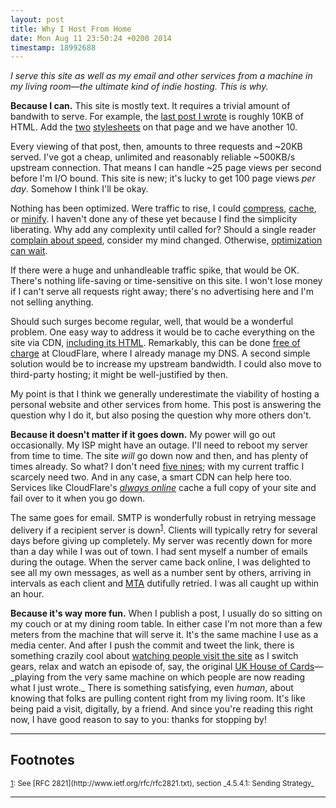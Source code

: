 ```yaml
---
layout: post
title: Why I Host From Home
date: Mon Aug 11 23:50:24 +0200 2014
timestamp: 18992688
---
```


_I serve this site as well as my email and other services from a machine in my living room—the ultimate kind of indie hosting. This is why._

**Because I can.** This site is mostly text. It requires a trivial amount of bandwith to serve. For example, the [last post I wrote](/posts/revolution/) is roughly 10KB of HTML. Add the [two](/css/style.css) [stylesheets](/css/darcula.css) on that page and we have another 10.

Every viewing of that post, then, amounts to three requests and ~20KB served. I've got a cheap, unlimited and reasonably reliable ~500KB/s upstream connection. That means I can handle ~25 page views per second before I'm I/O bound. This site is new; it's lucky to get 100 page views _per day_. Somehow I think I'll be okay.

Nothing has been optimized. Were traffic to rise, I could [compress](https://en.wikipedia.org/wiki/HTTP_compression), [cache](https://en.wikipedia.org/wiki/Content_delivery_network), or [minify](https://en.wikipedia.org/wiki/Minification_programming). I haven't done any of these yet because I find the simplicity liberating. Why add any complexity until called for? Should a single reader [complain about speed](mailto:chris@beams.io), consider my mind changed. Otherwise, [optimization can wait](https://en.wikipedia.org/wiki/Program_optimization#When_to_optimize).

If there were a huge and unhandleable traffic spike, that would be OK. There's nothing life-saving or time-sensitive on this site. I won't lose money if I can't serve all requests right away; there's no advertising here and I'm not selling anything.

Should such surges become regular, well, that would be a wonderful problem. One easy way to address it would be to cache everything on the site via CDN, [including its HTML](http://blog.cloudflare.com/introducing-pagerules-advanced-caching). Remarkably, this can be done [free of charge](https://www.cloudflare.com/plans) at CloudFlare, where I already manage my DNS. A second simple solution would be to increase my upstream bandwidth. I could also move to third-party hosting; it might be well-justified by then.

My point is that I think we generally underestimate the viability of hosting a personal website and other services from home. This post is answering the question why I do it, but also posing the question why more others don't.

**Because it doesn't matter if it goes down.** My power will go out occasionally. My ISP might have an outage. I'll need to reboot my server from time to time. The site _will_ go down now and then, and has plenty of times already. So what? I don't need [five nines](https://en.wikipedia.org/wiki/High_availability#Percentage_calculation); with my current traffic I scarcely need two. And in any case, a smart CDN can help here too. Services like CloudFlare's [_always online_](https://www.cloudflare.com/always-online) cache a full copy of your site and fail over to it when you go down.

The same goes for email. SMTP is wonderfully robust in retrying message delivery if a recipient server is down<sup><a name="ref-smtp" href="#fn-smtp">1</a></sup>. Clients will typically  retry for several days before giving up completely. My server was recently down for more than a day while I was out of town. I had sent myself a number of emails during the outage. When the server came back online, I was delighted to see all my own messages, as well as a number sent by others, arriving in intervals as each client and [MTA](https://en.wikipedia.org/wiki/Message_transfer_agent) dutifully retried. I was all caught up within an hour.

**Because it's way more fun.** When I publish a post, I usually do so sitting on my couch or at my dining room table. In either case I'm not more than a few meters from the machine that will serve it. It's the same machine I use as a media center. And after I push the commit and tweet the link, there is something crazily cool about [watching people visit the site](http://vimeo.com/34909373) as I switch gears, relax and watch an episode of, say, the original [UK House of Cards](https://en.wikipedia.org/wiki/House_of_Cards_(UK_TV_series))—_playing from the very same machine on which people are now reading what I just wrote._ There is something satisfying, even _human_, about knowing that folks are pulling content right from my living room. It's like being paid a visit, digitally, by a friend. And since you're reading this right now, I have good reason to say to you: thanks for stopping by!

----

## Footnotes

<small>
<a href="#ref-smtp" name="fn-smtp">1</a>: See [RFC 2821](http://www.ietf.org/rfc/rfc2821.txt), section _4.5.4.1: Sending Strategy_
</small>

----
